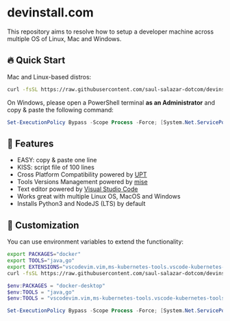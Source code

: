 # devinstall.com

This repository aims to resolve how to setup a developer machine across multiple OS of Linux, Mac and Windows.

## 🔥 Quick Start

Mac and Linux-based distros:
```sh
curl -fsSL https://raw.githubusercontent.com/saul-salazar-dotcom/devinstall.com/master/install.sh | sh
```

On Windows, please open a PowerShell terminal **as an Administrator** and copy & paste the following command:
```powershell
Set-ExecutionPolicy Bypass -Scope Process -Force; [System.Net.ServicePointManager]::SecurityProtocol = [System.Net.ServicePointManager]::SecurityProtocol -bor 3072; iex ((New-Object System.Net.WebClient).DownloadString('https://raw.githubusercontent.com/saul-salazar-dotcom/devinstall.com/master/install.ps1'))
```

## 🚀 Features
- EASY: copy & paste one line
- KISS: script file of 100 lines
- Cross Platform Compatibility powered by [UPT](https://github.com/sigoden/upt)
- Tools Versions Management powered by [mise](https://github.com/jdx/mise)
- Text editor powered by [Visual Studio Code](https://code.visualstudio.com/)
- Works great with multiple Linux OS, MacOS and Windows
- Installs Python3 and NodeJS (LTS) by default

## 📝 Customization

You can use environment variables to extend the functionality:

```sh
export PACKAGES="docker"
export TOOLS="java,go"
export EXTENSIONS="vscodevim.vim,ms-kubernetes-tools.vscode-kubernetes-tools"
curl -fsSL https://raw.githubusercontent.com/saul-salazar-dotcom/devinstall.com/master/install.sh | sh
```

```powershell
$env:PACKAGES = "docker-desktop"
$env:TOOLS = "java,go"
$env:TOOLS = "vscodevim.vim,ms-kubernetes-tools.vscode-kubernetes-tools"

Set-ExecutionPolicy Bypass -Scope Process -Force; [System.Net.ServicePointManager]::SecurityProtocol = [System.Net.ServicePointManager]::SecurityProtocol -bor 3072; iex ((New-Object System.Net.WebClient).DownloadString('https://raw.githubusercontent.com/saul-salazar-dotcom/devinstall.com/master/install.ps1'))
```
